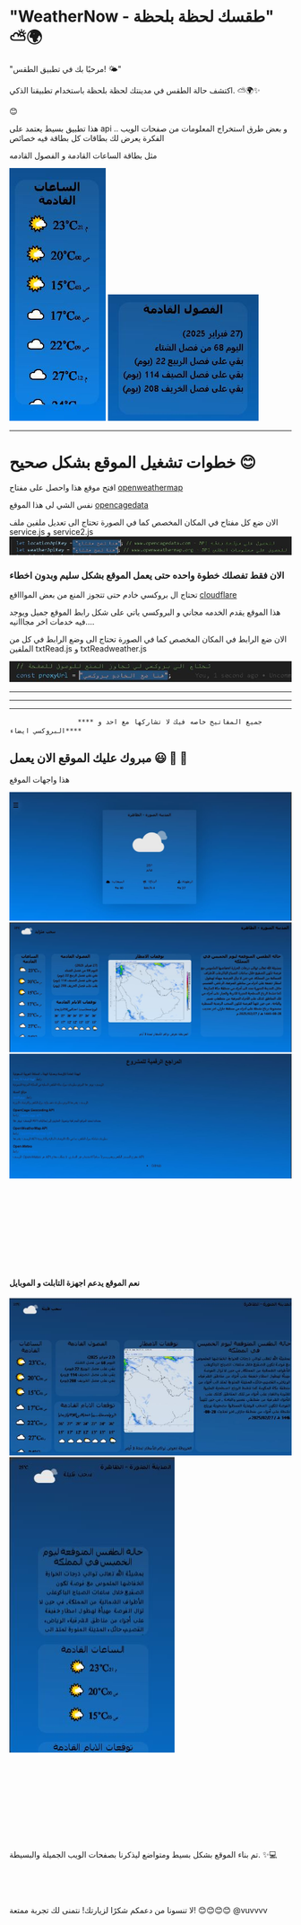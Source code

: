 # "WeatherNow - طقسك لحظة بلحظة" ⛅🌍

"مرحبًا بك في تطبيق الطقس! 🌤️"

اكتشف حالة الطقس في مدينتك لحظة بلحظة باستخدام تطبيقنا الذكي. ⛅🌍✨    

😊

هذا تطبيق بسيط يعتمد على api  و بعض طرق استخراج المعلومات من صفحات الويب ..
الفكرة يعرض لك بطاقات كل بطاقة فيه خصائص 

مثل بطاقة الساعات القادمة و الفصول القادمه 


![](image/بطاقة1.JPG)
![](image/بطاقة2.JPG)

   
-----------------------------------------------------------------------------------------------------------------

# خطوات تشغيل الموقع بشكل صحيح 😊


افتح موقع هذا واحصل على مفتاح [openweathermap](https://openweathermap.org/api)

نفس الشي لى هذا الموقع [opencagedata](https://opencagedata.com/)


الان ضع كل مفتاح في المكان المخصص كما في الصورة تحتاج الى تعديل ملفين ملف service.js و service2.js
![](image/هنا_ضع_المفتاح.JPG)


 ### الان فقط تفصلك خطوة واحده حتى يعمل الموقع بشكل سليم وبدون اخطاء 

 تحتاج ال بروكسي خادم حتى تتجوز المنع من بعض المواااقع [cloudflare](https://dash.cloudflare.com/)

 هذا الموقع يقدم الخدمه مجاني و البروكسي ياتي على شكل رابط الموقع جميل ويوجد فيه خدمات اخر مجااانيه....
 

 الان ضع الرابط في المكان المخصص كما في الصورة تحتاج الى وضع الرابط في كل من الملفين txtRead.js و txtReadweather.js  

![](image/هنا_ضع_البروكسي.JPG)


-----------------------------------------------------------------------------------------------------------------
-----------------------------------------------------------------------------------------------------------------
-----------------------------------------------------------------------------------------------------------------

                                                                                                                 
                     **** جميع المفاتيح خاصه فيك لا تشاركها مع احد و البروكسي ايضاء**** 
                                                                                                                 
                                                                                                            
## مبروك عليك الموقع الان يعمل 😃 🎉 🎊

هذا واجهات الموقع 

![](image/صفحة_البدا.JPG)
![](image/النشرة_الجوية.JPG)
![](image/مراجع_للمشروع.JPG)




&nbsp;&nbsp;&nbsp; 
&nbsp;&nbsp;&nbsp; 
&nbsp;&nbsp;&nbsp; 
&nbsp;&nbsp;&nbsp; 



&nbsp;&nbsp;&nbsp; 
&nbsp;&nbsp;&nbsp; 
&nbsp;&nbsp;&nbsp; 
&nbsp;&nbsp;&nbsp; 
&nbsp;&nbsp;&nbsp; 
&nbsp;&nbsp;&nbsp; 


 &nbsp;&nbsp;&nbsp; 
 &nbsp;&nbsp;&nbsp; 
 &nbsp;&nbsp;&nbsp; 
 &nbsp;&nbsp;&nbsp; 
 &nbsp;&nbsp;&nbsp; &nbsp;&nbsp;&nbsp; 
 &nbsp;&nbsp;&nbsp; 

 &nbsp;&nbsp;&nbsp; &nbsp;&nbsp;&nbsp; 
 &nbsp;&nbsp;&nbsp; 
 &nbsp;&nbsp;&nbsp; 
 &nbsp;&nbsp;&nbsp; 
 &nbsp;&nbsp;&nbsp; 

 &nbsp;&nbsp;&nbsp; 
 &nbsp;&nbsp;&nbsp; 
 &nbsp;&nbsp;&nbsp; 
 &nbsp;&nbsp;&nbsp; 
 &nbsp;&nbsp;&nbsp; 
 &nbsp;&nbsp;&nbsp; 
 &nbsp;&nbsp;&nbsp; 
 &nbsp;&nbsp;&nbsp; 


 #### نعم الموقع يدعم اجهزة التابلت و الموبايل  

 ![](image/شاشة_تابلت.JPG)
 ![](image/شاشة_جوال.JPG)




&nbsp;&nbsp;&nbsp; 
&nbsp;&nbsp;&nbsp; 
&nbsp;&nbsp;&nbsp; 
&nbsp;&nbsp;&nbsp; 



&nbsp;&nbsp;&nbsp; 
&nbsp;&nbsp;&nbsp; 
&nbsp;&nbsp;&nbsp; 
&nbsp;&nbsp;&nbsp; 
&nbsp;&nbsp;&nbsp; 
&nbsp;&nbsp;&nbsp; 


 &nbsp;&nbsp;&nbsp; 
 &nbsp;&nbsp;&nbsp; 
 &nbsp;&nbsp;&nbsp; 
 &nbsp;&nbsp;&nbsp; 
 &nbsp;&nbsp;&nbsp; &nbsp;&nbsp;&nbsp; 
 &nbsp;&nbsp;&nbsp; 

 &nbsp;&nbsp;&nbsp; &nbsp;&nbsp;&nbsp; 
 &nbsp;&nbsp;&nbsp; 
 &nbsp;&nbsp;&nbsp; 
 &nbsp;&nbsp;&nbsp; 
 &nbsp;&nbsp;&nbsp; 

 &nbsp;&nbsp;&nbsp; 
 &nbsp;&nbsp;&nbsp; 
 &nbsp;&nbsp;&nbsp; 
 &nbsp;&nbsp;&nbsp; 
 &nbsp;&nbsp;&nbsp; 
 &nbsp;&nbsp;&nbsp; 
 &nbsp;&nbsp;&nbsp; 
 &nbsp;&nbsp;&nbsp; 


 تم بناء الموقع بشكل بسيط ومتواضع ليذكرنا بصفحات الويب الجميلة والبسيطة. ✨💻  



 


&nbsp;&nbsp;&nbsp; 
&nbsp;&nbsp;&nbsp; 
&nbsp;&nbsp;&nbsp; 
&nbsp;&nbsp;&nbsp; 



&nbsp;&nbsp;&nbsp; 
&nbsp;&nbsp;&nbsp; 
&nbsp;&nbsp;&nbsp; 
&nbsp;&nbsp;&nbsp; 
&nbsp;&nbsp;&nbsp; 
&nbsp;&nbsp;&nbsp; 


 


 لا تنسونا من دعمكم شكرًا لزيارتك! نتمنى لك تجربة ممتعة! 😊😊😊😊
 @vuvvvv
 

